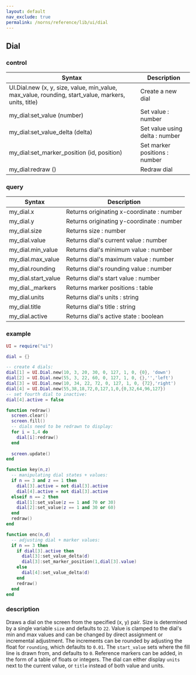 ```yaml
---
layout: default
nav_exclude: true
permalink: /norns/reference/lib/ui/dial
---
```


## Dial

### control

| Syntax                                                                                | Description                    |
| ------------------------------------------------------------------------------------- | ------------------------------ |
| UI.Dial.new (x, y, size, value, min_value, max_value, rounding, start_value, markers, units, title) | Create a new dial           |
| my_dial:set_value (number)                                                         | Set value : number             |
| my_dial:set_value_delta (delta)                                                    | Set value using delta : number |
| my_dial:set_marker_position (id, position)                                         | Set marker positions : number  |
| my_dial:redraw ()                                                                  | Redraw dial                  |

### query

| Syntax        | Description                               |
| ------------- | ----------------------------------------- |
| my_dial.x     | Returns originating x-coordinate : number |
| my_dial.y     | Returns originating y-coordinate : number |
| my_dial.size  | Returns size : number                    |
| my_dial.value | Returns dial's current value : number   |
| my_dial.min_value | Returns dial's minimum value : number   |
| my_dial.max_value | Returns dial's maximum value : number   |
| my_dial.rounding | Returns dial's rounding value : number   |
| my_dial.start_value | Returns dial's start value : number   |
| my_dial._markers   | Returns marker positions : table          |
| my_dial.units | Returns dial's units : string   |
| my_dial.title | Returns dial's title : string       |
| my_dial.active  | Returns dial's active state : boolean   |

### example

```lua
UI = require("ui")

dial = {}

-- create 4 dials:
dial[1] = UI.Dial.new(10, 3, 20, 30, 0, 127, 1, 0, {0}, 'down')
dial[2] = UI.Dial.new(55, 3, 22, 60, 0, 127, 1, 0, {},'','left')
dial[3] = UI.Dial.new(10, 34, 22, 72, 0, 127, 1, 0, {72},'right')
dial[4] = UI.Dial.new(55,38,18,72,0,127,1,0,{0,32,64,96,127})
-- set fourth dial to inactive:
dial[4].active = false

function redraw()
  screen.clear()
  screen.fill()
  -- dials need to be redrawn to display:
  for i = 1,4 do
    dial[i]:redraw()
  end
 
  screen.update()
end

function key(n,z)
  -- manipulating dial states + values:
  if n == 3 and z == 1 then
    dial[3].active = not dial[3].active
    dial[4].active = not dial[3].active
  elseif n == 2 then
    dial[1]:set_value(z == 1 and 70 or 30)
    dial[2]:set_value(z == 1 and 30 or 60)
  end
  redraw()
end

function enc(n,d)
  -- adjusting dial + marker values:
  if n == 3 then
    if dial[3].active then
      dial[3]:set_value_delta(d)
      dial[3]:set_marker_position(1,dial[3].value)
    else
      dial[4]:set_value_delta(d)
    end
    redraw()
  end
end
```

### description

Draws a dial on the screen from the specified (x, y) pair. Size is determined by a single variable `size` and defaults to `22`. Value is clamped to the dial's min and max values and can be changed by direct assignment or incremental adjustment.  The increments can be rounded by adjusting the float for `rounding`, which defaults to `0.01`. The `start_value` sets where the fill line is drawn from, and defaults to `0`. Reference markers can be added, in the form of a table of floats or integers. The dial can either display `units` next to the current value, or `title` instead of both value and units.






